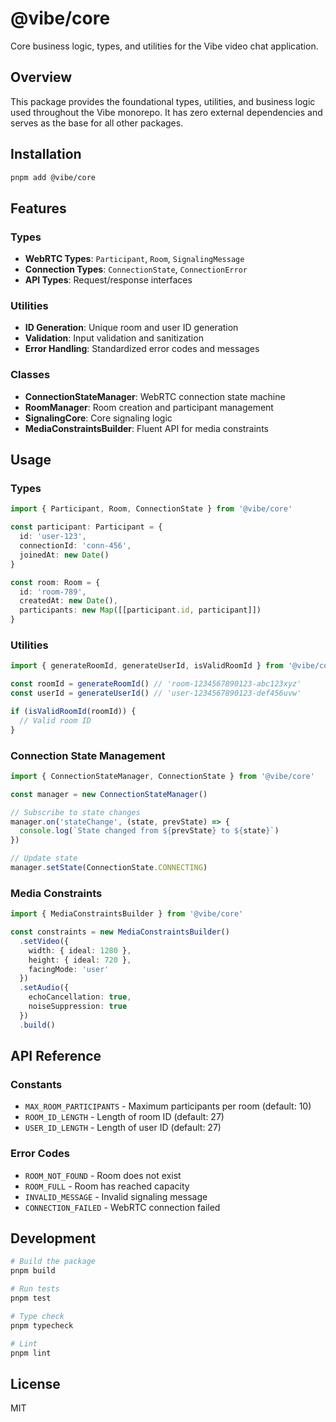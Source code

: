 # @vibe/core

Core business logic, types, and utilities for the Vibe video chat application.

## Overview

This package provides the foundational types, utilities, and business logic used throughout the Vibe monorepo. It has zero external dependencies and serves as the base for all other packages.

## Installation

```bash
pnpm add @vibe/core
```

## Features

### Types

- **WebRTC Types**: `Participant`, `Room`, `SignalingMessage`
- **Connection Types**: `ConnectionState`, `ConnectionError`
- **API Types**: Request/response interfaces

### Utilities

- **ID Generation**: Unique room and user ID generation
- **Validation**: Input validation and sanitization
- **Error Handling**: Standardized error codes and messages

### Classes

- **ConnectionStateManager**: WebRTC connection state machine
- **RoomManager**: Room creation and participant management
- **SignalingCore**: Core signaling logic
- **MediaConstraintsBuilder**: Fluent API for media constraints

## Usage

### Types

```typescript
import { Participant, Room, ConnectionState } from '@vibe/core'

const participant: Participant = {
  id: 'user-123',
  connectionId: 'conn-456',
  joinedAt: new Date()
}

const room: Room = {
  id: 'room-789',
  createdAt: new Date(),
  participants: new Map([[participant.id, participant]])
}
```

### Utilities

```typescript
import { generateRoomId, generateUserId, isValidRoomId } from '@vibe/core'

const roomId = generateRoomId() // 'room-1234567890123-abc123xyz'
const userId = generateUserId() // 'user-1234567890123-def456uvw'

if (isValidRoomId(roomId)) {
  // Valid room ID
}
```

### Connection State Management

```typescript
import { ConnectionStateManager, ConnectionState } from '@vibe/core'

const manager = new ConnectionStateManager()

// Subscribe to state changes
manager.on('stateChange', (state, prevState) => {
  console.log(`State changed from ${prevState} to ${state}`)
})

// Update state
manager.setState(ConnectionState.CONNECTING)
```

### Media Constraints

```typescript
import { MediaConstraintsBuilder } from '@vibe/core'

const constraints = new MediaConstraintsBuilder()
  .setVideo({
    width: { ideal: 1280 },
    height: { ideal: 720 },
    facingMode: 'user'
  })
  .setAudio({
    echoCancellation: true,
    noiseSuppression: true
  })
  .build()
```

## API Reference

### Constants

- `MAX_ROOM_PARTICIPANTS` - Maximum participants per room (default: 10)
- `ROOM_ID_LENGTH` - Length of room ID (default: 27)
- `USER_ID_LENGTH` - Length of user ID (default: 27)

### Error Codes

- `ROOM_NOT_FOUND` - Room does not exist
- `ROOM_FULL` - Room has reached capacity
- `INVALID_MESSAGE` - Invalid signaling message
- `CONNECTION_FAILED` - WebRTC connection failed

## Development

```bash
# Build the package
pnpm build

# Run tests
pnpm test

# Type check
pnpm typecheck

# Lint
pnpm lint
```

## License

MIT